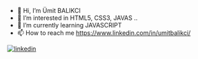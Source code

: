 - 👋 Hi, I’m Ümit BALIKCI
- 👀 I’m interested in HTML5, CSS3, JAVAS ..
- 🌱 I’m currently learning JAVASCRIPT
- 📫 How to reach me https://www.linkedin.com/in/umitbalikci/

[![linkedin](https://img.shields.io/badge/Linkedin-000000?style=for-the-badge&logo=Linkedin&logoColor=white)](https://www.linkedin.com/in/umitbalikci/)
<!---
UmitBalikci/UmitBalikci is a ✨ special ✨ repository because its `README.md` (this file) appears on your GitHub profile.
You can click the Preview link to take a look at your changes.
--->
